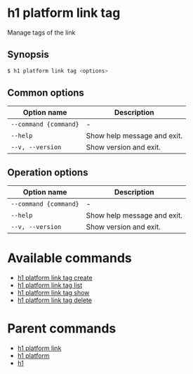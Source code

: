 
# h1 platform link tag

Manage tags of the link

## Synopsis

```bash
$ h1 platform link tag <options>
```

## Common options

| Option name               | Description                 |
| ------------------------- | --------------------------- |
| ```--command {command}``` | -                           |
| ```--help```              | Show help message and exit. |
| ```--v, --version```      | Show version and exit.      |

## Operation options

| Option name               | Description                 |
| ------------------------- | --------------------------- |
| ```--command {command}``` | -                           |
| ```--help```              | Show help message and exit. |
| ```--v, --version```      | Show version and exit.      |

# Available commands

* [h1 platform link tag create](./create/README.md)
* [h1 platform link tag list](./list/README.md)
* [h1 platform link tag show](./show/README.md)
* [h1 platform link tag delete](./delete/README.md)

# Parent commands

* [h1 platform link](./../README.md)
* [h1 platform](./../../README.md)
* [h1](./../../../README.md)
